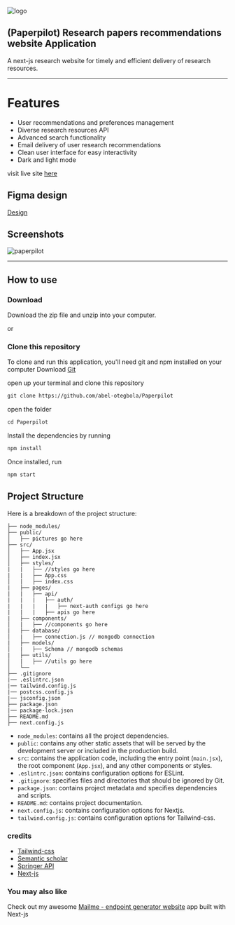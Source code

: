 ![logo](https://github.com/abel-otegbola/Paperpilot/assets/59369762/3c7416b1-9a7a-4b1a-af37-f0860faac21c)


## (Paperpilot) Research papers recommendations website Application

A next-js research website for timely and efficient delivery of research resources. 
<hr>

# Features
- User recommendations and preferences management
- Diverse research resources API
- Advanced search functionality
- Email delivery of user research recommendations
- Clean user interface for easy interactivity
- Dark and light mode

visit live site [here](https://paperpilothub.vercel.app)

## Figma design
[Design](https://www.figma.com/proto/uQEajfMBYBAKeughCEtuTP/Paperpilot?type=design&node-id=1-3&t=uTpNxdWU6QhFg90o-0&scaling=scale-down-width&page-id=0%3A1)

## Screenshots
![paperpilot](https://github.com/abel-otegbola/Paperpilot/assets/59369762/401e1fcc-4455-45ec-a222-44f9bb40157d)



<hr>

## How to use

### Download
Download the zip file and unzip into your computer.

or


### Clone this repository
To clone and run this application, you'll need git and npm installed on your computer
Download [Git](https://git-scm.com)

open up your terminal and clone this repository

```md
git clone https://github.com/abel-otegbola/Paperpilot
```

open the folder 

```md
cd Paperpilot
```

Install the dependencies by running

```md
npm install
```

Once installed, run

```md
npm start
```

## Project Structure

Here is a breakdown of the project structure:

```
├── node_modules/
├── public/
│   ├── pictures go here
├── src/
│   ├── App.jsx
│   ├── index.jsx
│   ├── styles/
|   |   ├── //styles go here
|   |   ├── App.css
│   |   ├── index.css
|   ├── pages/
|   |   ├── api/
|   |   |   ├── auth/
|   |   |   |   ├── next-auth configs go here
|   |   |   ├── apis go here
|   ├── components/
│   |   ├── //components go here
|   ├── database/
│   |   ├── connection.js // mongodb connection
|   ├── models/
│   |   ├── Schema // mongodb schemas
|   ├── utils/
│   |   ├── //utils go here
│   └── 
├── .gitignore
|── .eslintrc.json
|── tailwind.config.js
|── postcss.config.js
|── jsconfig.json
├── package.json
|── package-lock.json
├── README.md
├── next.config.js
```

- `node_modules`: contains all the project dependencies.
- `public`: contains any other static assets that will be served by the development server or included in the production build.
- `src`: contains the application code, including the entry point (`main.jsx`), the root component (`App.jsx`), and any other components or styles.
- `.eslintrc.json`: contains configuration options for ESLint.
- `.gitignore`: specifies files and directories that should be ignored by Git.
- `package.json`: contains project metadata and specifies dependencies and scripts.
- `README.md`: contains project documentation.
- `next.config.js`: contains configuration options for Nextjs.
- `tailwind.config.js`: contains configuration options for Tailwind-css.

### credits
- [Tailwind-css](https://tailwindcss.com/docs/guides/nextjs)
- [Semantic scholar](https://www.semanticscholar.org/)
- [Springer API](https://dev.springernature.com)
- [Next-js](https://nextjs.org)

### You may also like
Check out my awesome [Mailme - endpoint generator website](https://github.com/abel-otegbola/mailme) app built with Next-js
